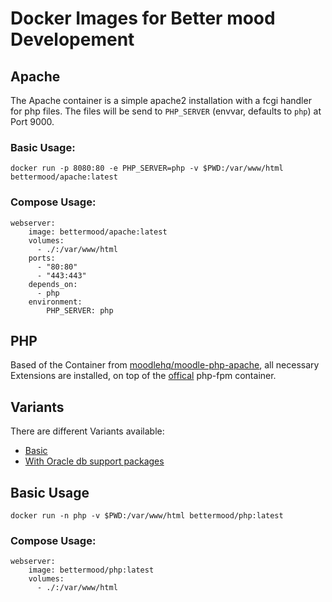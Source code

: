 # Docker Images for Better mood Developement

## Apache
The Apache container is a simple apache2 installation with a fcgi handler for php files. 
The files will be send to `PHP_SERVER` (envvar, defaults to `php`) at Port 9000.

### Basic Usage: 
`docker run -p 8080:80 -e PHP_SERVER=php -v $PWD:/var/www/html bettermood/apache:latest`

### Compose Usage:
```
webserver:
    image: bettermood/apache:latest
    volumes:
      - ./:/var/www/html
    ports:
      - "80:80"
      - "443:443"
    depends_on:
      - php
    environment:
        PHP_SERVER: php
```

## PHP
Based of the Container from [moodlehq/moodle-php-apache](https://github.com/moodlehq/moodle-php-apache), all necessary Extensions are installed,
on top of the [offical](https://hub.docker.com/_/php/) php-fpm container.

## Variants
There are different Variants available:
 - [Basic](https://hub.docker.com//r/bettermood/php/)
 - [With Oracle db support packages](https://hub.docker.com//r/bettermood/php-oracle/)
 
## Basic Usage
`docker run -n php -v $PWD:/var/www/html bettermood/php:latest`

### Compose Usage:
```
webserver:
    image: bettermood/php:latest
    volumes:
      - ./:/var/www/html
```
